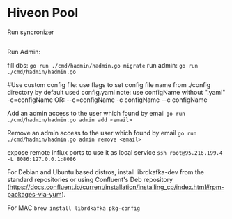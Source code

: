 # Hiveon Pool

Run syncronizer

```go run ./cmd/hasbin/hasbin.go
```

Run Admin:

fill dbs:
```go run ./cmd/hadmin/hadmin.go migrate```
run admin:
```go run ./cmd/hadmin/hadmin.go```

#Use custom config file:
use flags to set config file name from ./config directory by default used config.yaml
note: use configName without ".yaml"
-c=configName      OR:   --c=configName
-c configName            --c configName

Add an admin access to the user which found by email
```go run ./cmd/hadmin/hadmin.go admin add <email>```

Remove an admin access to the user which found by email
```go run ./cmd/hadmin/hadmin.go admin remove <email>```

expose remote influx ports to use it as local service
```ssh root@95.216.199.4 -L 8086:127.0.0.1:8086```


For Debian and Ubuntu based distros, install librdkafka-dev from the standard repositories or using Confluent's Deb repository (https://docs.confluent.io/current/installation/installing_cp/index.html#rpm-packages-via-yum).


For MAC
`brew install librdkafka pkg-config`